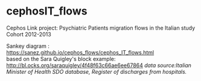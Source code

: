 # cephosIT_flows
Cephos Link project: Psychiatric Patients migration flows in the Italian study Cohort 2012-2013<br>

Sankey diagram : https://sanez.github.io/cephos_flows/cephos_IT_flows.html <br>
based on the  Sara Quigley's block example:
http://bl.ocks.org/saraquigley/4f48f63c66ae6ee67864
<i>data source:Italian Minister of Health SDO database, Register of discharges from hospitals.</i>
